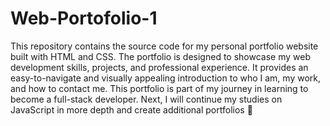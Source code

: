 # Web-Portofolio-1
This repository contains the source code for my personal portfolio website built with HTML and CSS. The portfolio is designed to showcase my web development skills, projects, and professional experience. It provides an easy-to-navigate and visually appealing introduction to who I am, my work, and how to contact me. This portfolio is part of my journey in learning to become a full-stack developer. Next, I will continue my studies on JavaScript in more depth and create additional portfolios :rocket:
